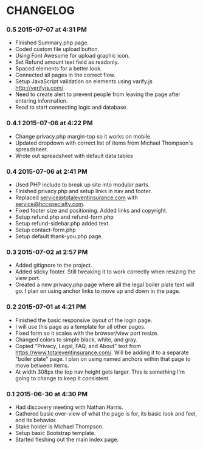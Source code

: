 # CHANGELOG
### 0.5 2015-07-07 at 4:31 PM
* Finished Summary.php page.
* Coded custom file upload button.
* Using Font Awesome for upload graphic icon.
* Set Refund amount text field as readonly.
* Spaced elements for a better look.
* Connected all pages in the correct flow.
* Setup JavaScript validation on elements using varify.js http://verifyjs.com/
* Need to create alert to prevent people from leaving the page after entering information.
* Read to start connecting logic and database.


### 0.4.1 2015-07-06 at 4:22 PM
* Change privacy.php margin-top so it works on mobile.
* Updated dropdown with correct list of items from Michael Thompson's spreadsheet.
* Wrote out spreadsheet with default data tables

### 0.4 2015-07-06 at 2:41 PM
* Used PHP include to break up site into modular parts.
* Finished privacy.php and setup links in nav and footer.
* Replaced service@totaleventinsurance.com with service@hccspecialty.com.
* Fixed footer size and positioning. Added links and copyright.
* Setup refund.php and refund-form.php
* Setup refund-sidebar.php added text.
* Setup contact-form.php
* Setup default thank-you.php page.

### 0.3 2015-07-02 at 2:57 PM
* Added gitignore to the project.
* Added sticky footer. Still tweaking it to work correctly when resizing the view port.
* Created a new privacy.php page where all the legal boiler plate text will go. I plan on using anchor links to move up and down in the page.

### 0.2 2015-07-01 at 4:21 PM
* Finished the basic responsive layout of the login page.
* I will use this page as a template for all other pages.
* Fixed form so it scales with the browser/view port resize.
* Changed colors to simple black, white, and gray.
* Copied "Privacy, Legal, FAQ, and About" text from https://www.totaleventinsurance.com/. Will be adding it to a separate "boiler plate" page. I plan on using named anchors within that page to move between items.
* At width 308px the top nav height gets larger. This is something I'm going to change to keep it consistent.

### 0.1 2015-06-30 at 4:30 PM
* Had discovery meeting with Nathan Harris.
* Gathered basic over-view of what the page is for, its basic look and feel, and its behavior.
* Stake holder is Michael Thompson.
* Setup basic Bootstrap template.
* Started fleshing out the main index page.